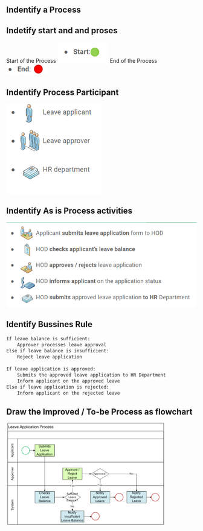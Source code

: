 ## Indentify a Process

## Indetify start and and proses 
Start of the Process
<img src="https://raw.githubusercontent.com/kinnara-digital-studio/kecak-workflow/master/docs/assets/flow-1.PNG" alt="flow" />
End of the Process
<img src="https://raw.githubusercontent.com/kinnara-digital-studio/kecak-workflow/master/docs/assets/flow-2.PNG" alt="flow" />

## Indentify Process Participant
<img src="https://raw.githubusercontent.com/kinnara-digital-studio/kecak-workflow/master/docs/assets/flow-3.PNG" alt="flow" />

## Indentify As is Process activities 
<img src="https://raw.githubusercontent.com/kinnara-digital-studio/kecak-workflow/master/docs/assets/as-is-process.PNG" alt="flow" />

## Identify Bussines Rule
	If leave balance is sufficient:
		Approver processes leave approval
	Else if leave balance is insufficient:
		Reject leave application

	If leave application is approved:
		Submits the approved leave application to HR Department
		Inform applicant on the approved leave
	Else if leave application is rejected:
		Inform applicant on the rejected leave

## Draw the Improved / To-be Process as flowchart
<img src="https://raw.githubusercontent.com/kinnara-digital-studio/kecak-workflow/master/docs/assets/flow-4.PNG" alt="flow" />
